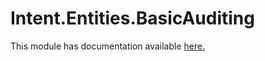 # Intent.Entities.BasicAuditing

This module has documentation available [here.](https://docs.intentarchitect.com/articles/modules-dotnet/intent-entities-basicauditing/intent-entities-basicauditing.html)
